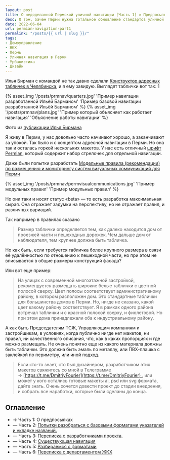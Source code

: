 ```yaml
---
layout: post
title: О недоделанной Пермской уличной навигации [Часть 1] × Предпосылки
desc: О том, зачем Перми нужна тотальное обновление стандартов уличной навигации.
date: 2022-06-04
url: permian-navigation-part1
permalink: "/posts/{{ url | slug }}/"
tags:
- Домоуправление   
- ЖКХ   
- Пермь   
- Уличная навигация в Перми   
- Урбанистика
- Дизайн
---
```

Илья Бирман с командой не так давно сделали [Конструктор адресных табличек в Челябинска](https://ilyabirman.ru/projects/chelyabinsk-address-plates/), и я ему завидую.
Выглядят таблички вот так: 1

<div class="fotorama" data-width="100%" data-height="800"
     data-nav="dots">
     {% asset_img '/posts/prmnav/quarters.jpg' 'Пример навигации разработанной Ильёй Барманом' 'Пример базовой навигации разработанной Ильёй Барманом' %}
     {% asset_img '/posts/prmnav/plans.jpg' 'Пример который объясняет как работает навигация' 'Объяснение работы навигации' %}
</div>


<p class="aside">Фото из <a href="https://ilyabirman.ru/projects/chelyabinsk-address-plates/">публикации Илья Бирмана</a></p>

Я живу в Перми, у нас довольно часто начинают хорошо, а заканчивают за упокой. Так было и с концептом адресной навигации в Перми. Но она так и осталась горкой нескольких макетов.
У нас есть отличный [шрифт Permian](https://www.artlebedev.ru/perm/permian/), который содержит набор стрелочек для отдельной навигации.

Даже были попытки разработать [Модельные правила (рекомендации) по размещению и мониторингу систем визуальных коммуникаций для Перми](https://www.tema.ru/jjj/perm/permvisualcommunications1.pdf)

{% asset_img '/posts/prmnav/permvisualcommunications.jpg' 'Пример модульных правил' 'Пример модульных правил' %}


Но они таки и носят статус «beta» — то есть разработка максимальная сырая. Она отражает задумки на перспективу, но не отражает правил, и различных вариаций.

Так например в правилах сказано
> Размер таблички определяется тем, как далеко находится дом от проезжей части и пешеходных дорожек. Чем дальше дом от наблюдателя, тем крупнее должна быть табличка.

Но как быть, если требуется табличка более крупного размера в связи её удалённостью по отношению к пешеходной части, но при этом не вписывается в общие размеры конструкций фасада?

Или вот еще пример:
> На улицах с современной многоэтажной застройкой, рекомендуется размещать широкие белые таблички с цветной полосой сверху. Цвет полосы соответствует административному району, в котором расположен дом. Это стандартные таблички для большинства домов в Перми.
Но, нигде не сказано, какой цвет какому району соответствует. Я в рамках одного района встречал таблички и с красной полосой сверху, и фиолетовой. Но при этом дома принадлежали оба к индустриальному району.

А как быть Председателям ТСЖ, Управляющим компаниям и застройщикам, в условиях, когда публично нигде нет макетов, ни правил, ни качественного описания, что, как в каких пропорциях и где можно размещать.
Не очень понятно еще из какого материала должны быть таблички. Это должна быть эмаль по металлу, или ПВХ-плашка с заклейкой по периметру, или иной подход.

> Если кто-то знает, кто был дизайнером, разработчиком этих макетов свяжитесь со мной в Телеграмме → [https://t.me/DmitriyFourier](https://t.me/DmitriyFourier) , или может у кого остались готовые макеты ai, psd или svg формата, дайте знать.
Очень хочется довести проект до стадии внедрения, и собрать все наработки, которые были сделаны до конца.

## Оглавление
- → Часть 1: О предпосылках
- — Часть 2: [Попытки разобраться с базовыми форматами указателей и укладке названий.](https://furye.ru/posts/permian-navigation-part2/)
- — Часть 3: [Переписка с разработчиками проекта.](https://furye.ru/posts/permian-navigation-part3/)
- — Часть 4: [Существующая навигация](https://furye.ru/posts/permian-navigation-part4/)
- — Часть 5: [Разбираемся с форматами](https://furye.ru/posts/permian-navigation-part5/)
- — Часть 6: [Переписка с департаментом ЖКХ](https://furye.ru/posts/permian-navigation-part6/)

